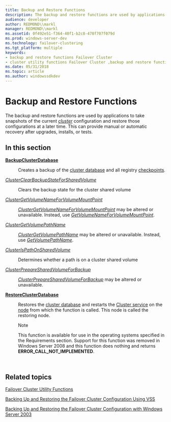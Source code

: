 ```yaml
---
title: Backup and Restore Functions
description: The backup and restore functions are used by applications to take snapshots of the current cluster configuration and restore those configurations at a later time.
audience: developer
author: REDMOND\\markl
manager: REDMOND\\markl
ms.assetid: 0f492e51-f364-40f1-b2c8-478f707f079d
ms.prod: windows-server-dev
ms.technology: failover-clustering
ms.tgt_platform: multiple
keywords:
- backup and restore functions Failover Cluster
- cluster utility functions Failover Cluster ,backup and restore functions
ms.date: 05/31/2018
ms.topic: article
ms.author: windowssdkdev
---
```


# Backup and Restore Functions

The backup and restore functions are used by applications to take snapshots of the current [*cluster*](c-gly.md#-wolf-cluster-gly) configuration and restore those configurations at a later time. This can provide manual or automatic recovery after upgrades, installs, or tests.

## In this section

<dl> <dt>

[**BackupClusterDatabase**](/windows/previous-versions/ClusAPI/nf-clusapi-backupclusterdatabase?branch=master)
</dt> <dd>

Creates a backup of the [cluster database](cluster-database.md) and all registry [checkpoints](checkpointing.md).

</dd> <dt>

[*ClusterClearBackupStateForSharedVolume*](/windows/previous-versions/ResApi/nc-resapi-pcluster_clear_backup_state_for_shared_volume?branch=master)
</dt> <dd>

Clears the backup state for the cluster shared volume

</dd> <dt>

[*ClusterGetVolumeNameForVolumeMountPoint*](/windows/previous-versions/ResApi/nc-resapi-pcluster_get_volume_name_for_volume_mount_point?branch=master)
</dt> <dd>

[*ClusterGetVolumeNameForVolumeMountPoint*](/windows/previous-versions/ResApi/nc-resapi-pcluster_get_volume_name_for_volume_mount_point?branch=master) may be altered or unavailable. Instead, use [*GetVolumeNameForVolumeMountPoint*](https://msdn.microsoft.com/library/windows/desktop/aa364994).

</dd> <dt>

[*ClusterGetVolumePathName*](/windows/previous-versions/ResApi/nc-resapi-pcluster_get_volume_path_name?branch=master)
</dt> <dd>

[*ClusterGetVolumePathName*](/windows/previous-versions/ResApi/nc-resapi-pcluster_get_volume_path_name?branch=master) may be altered or unavailable. Instead, use [*GetVolumePathName*](https://msdn.microsoft.com/library/windows/desktop/aa364996).

</dd> <dt>

[*ClusterIsPathOnSharedVolume*](/windows/previous-versions/ResApi/nc-resapi-pcluster_is_path_on_shared_volume?branch=master)
</dt> <dd>

Determines whether a path is on a cluster shared volume

</dd> <dt>

[*ClusterPrepareSharedVolumeForBackup*](/windows/previous-versions/ResApi/nc-resapi-pcluster_prepare_shared_volume_for_backup?branch=master)
</dt> <dd>

[*ClusterPrepareSharedVolumeForBackup*](/windows/previous-versions/ResApi/nc-resapi-pcluster_prepare_shared_volume_for_backup?branch=master) may be altered or unavailable.

</dd> <dt>

[**RestoreClusterDatabase**](/windows/previous-versions/ClusAPI/nf-clusapi-restoreclusterdatabase?branch=master)
</dt> <dd>

Restores the [cluster database](cluster-database.md) and restarts the [Cluster service](cluster-service.md) on the [node](nodes.md) from which the function is called. This node is called the restoring node.

> [!Note]  
> This function is available for use in the operating systems specified in the Requirements section. Support for this function was removed in Windows Server 2008 and this function does nothing and returns **ERROR\_CALL\_NOT\_IMPLEMENTED**.

 

</dd> </dl>

## Related topics

<dl> <dt>

[Failover Cluster Utility Functions](cluster-utility-functions.md)
</dt> <dt>

[Backing Up and Restoring the Failover Cluster Configuration Using VSS](backing-up-and-restoring-the-failover-cluster-configuration-using-vss.md)
</dt> <dt>

[Backing Up and Restoring the Failover Cluster Configuration with Windows Server 2003](backing-up-and-restoring-the-cluster-configuration.md)
</dt> </dl>

 

 




